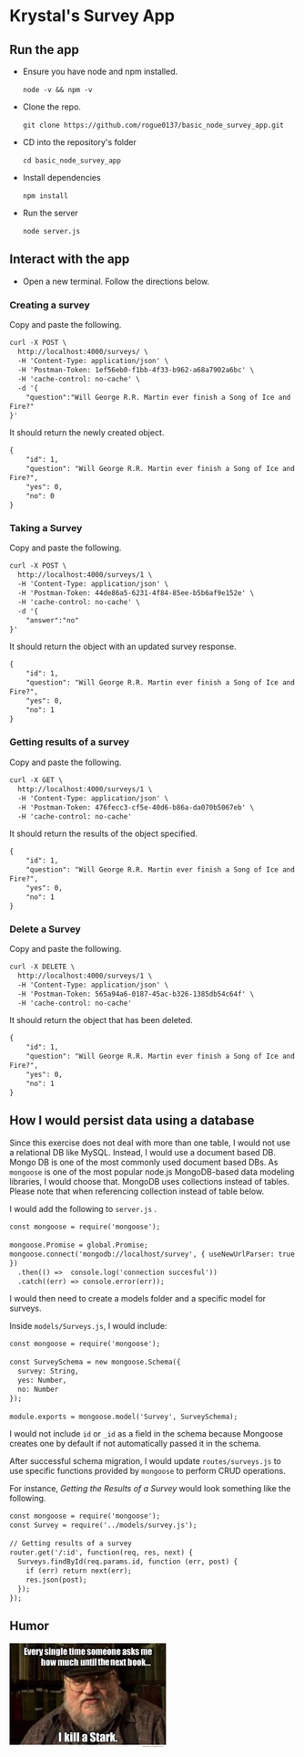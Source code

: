 # Krystal's Survey App


## Run the app

- Ensure you have node and npm installed. 

	`node -v && npm -v`

- Clone the repo.

	`git clone https://github.com/rogue0137/basic_node_survey_app.git`

- CD into the repository's folder

	`cd basic_node_survey_app`
- Install dependencies

	`npm install`
- Run the server

	`node server.js`

## Interact with the app

- Open a new terminal. Follow the directions below.

### Creating a survey

Copy and paste the following.

```
curl -X POST \
  http://localhost:4000/surveys/ \
  -H 'Content-Type: application/json' \
  -H 'Postman-Token: 1ef56eb0-f1bb-4f33-b962-a68a7902a6bc' \
  -H 'cache-control: no-cache' \
  -d '{
	"question":"Will George R.R. Martin ever finish a Song of Ice and Fire?"
}'
```

It should return the newly created object.

```
{
    "id": 1,
    "question": "Will George R.R. Martin ever finish a Song of Ice and Fire?",
    "yes": 0,
    "no": 0
}
```


### Taking a Survey 

Copy and paste the following.

```
curl -X POST \
  http://localhost:4000/surveys/1 \
  -H 'Content-Type: application/json' \
  -H 'Postman-Token: 44de86a5-6231-4f84-85ee-b5b6af9e152e' \
  -H 'cache-control: no-cache' \
  -d '{
	"answer":"no"
}'
```
It should return the object with an updated survey response.
```
{
    "id": 1,
    "question": "Will George R.R. Martin ever finish a Song of Ice and Fire?",
    "yes": 0,
    "no": 1
}
```
### Getting results of a survey

Copy and paste the following.

```
curl -X GET \
  http://localhost:4000/surveys/1 \
  -H 'Content-Type: application/json' \
  -H 'Postman-Token: 476fecc3-cf5e-40d6-b86a-da070b5067eb' \
  -H 'cache-control: no-cache'
  ```

It should return the results of the object specified.

```
{
    "id": 1,
    "question": "Will George R.R. Martin ever finish a Song of Ice and Fire?",
    "yes": 0,
    "no": 1
}
```

### Delete a Survey

Copy and paste the following.

```
curl -X DELETE \
  http://localhost:4000/surveys/1 \
  -H 'Content-Type: application/json' \
  -H 'Postman-Token: 565a94a6-0187-45ac-b326-1385db54c64f' \
  -H 'cache-control: no-cache'
  ```

It should return the object that has been deleted.
```
{
    "id": 1,
    "question": "Will George R.R. Martin ever finish a Song of Ice and Fire?",
    "yes": 0,
    "no": 1
}
```

## How I would persist data using a database

Since this exercise does not deal with more than one table, I would not use a relational DB like MySQL. Instead, I would use a document based DB. Mongo DB is one of the most commonly used document based DBs. As `mongoose` is one of the most popular node.js MongoDB-based data modeling libraries, I would choose that. MongoDB uses collections instead of tables. Please note that when referencing collection instead of table below.

I would add the following to `server.js` .

```
const mongoose = require('mongoose');

mongoose.Promise = global.Promise;
mongoose.connect('mongodb://localhost/survey', { useNewUrlParser: true })
  .then(() =>  console.log('connection succesful'))
  .catch((err) => console.error(err));
```

 I would then need to create a models folder and a specific model for surveys. 
 
 Inside `models/Surveys.js`, I would include:

```
const mongoose = require('mongoose');

const SurveySchema = new mongoose.Schema({
  survey: String,
  yes: Number,
  no: Number
});

module.exports = mongoose.model('Survey', SurveySchema);
``` 

I would not include `id` or `_id` as a field in the schema because Mongoose creates one by default if not automatically passed it in the schema.

After successful schema migration, I would update `routes/surveys.js` to use specific functions provided by `mongoose` to perform CRUD operations. 

For instance, _Getting the Results of a Survey_ would look something like the following.

```
const mongoose = require('mongoose');
const Survey = require('../models/survey.js');

// Getting results of a survey 
router.get('/:id', function(req, res, next) {
  Surveys.findById(req.params.id, function (err, post) {
    if (err) return next(err);
    res.json(post);
  });
});
```



## Humor


![](images/kill_a_stark.jpg)

